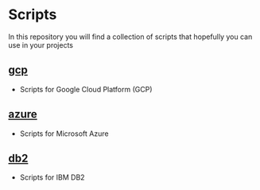 # Scripts
In this repository you will find a collection of scripts that hopefully you can use in your projects

## [gcp](./gcp)
* Scripts for Google Cloud Platform (GCP)


## [azure](./azure)
* Scripts for Microsoft Azure

## [db2](./db2)
* Scripts for IBM DB2
